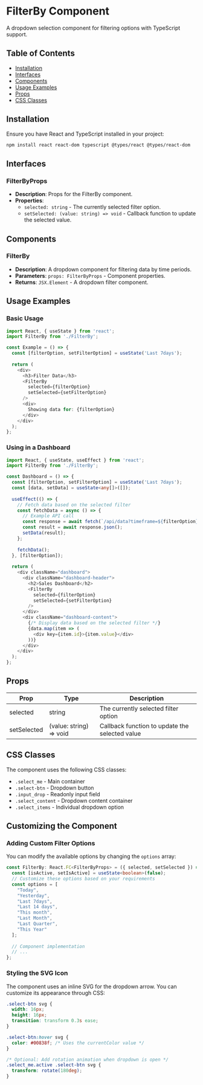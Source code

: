 # FilterBy Component

A dropdown selection component for filtering options with TypeScript support.

## Table of Contents
- [Installation](#installation)
- [Interfaces](#interfaces)
- [Components](#components)
- [Usage Examples](#usage-examples)
- [Props](#props)
- [CSS Classes](#css-classes)

## Installation

Ensure you have React and TypeScript installed in your project:

```bash
npm install react react-dom typescript @types/react @types/react-dom
```

## Interfaces

### FilterByProps

- **Description**: Props for the FilterBy component.
- **Properties**:
  - `selected: string` - The currently selected filter option.
  - `setSelected: (value: string) => void` - Callback function to update the selected value.

## Components

### FilterBy

- **Description**: A dropdown component for filtering data by time periods.
- **Parameters**: `props: FilterByProps` - Component properties.
- **Returns**: `JSX.Element` - A dropdown filter component.

## Usage Examples

### Basic Usage

```typescript
import React, { useState } from 'react';
import FilterBy from './FilterBy';

const Example = () => {
  const [filterOption, setFilterOption] = useState('Last 7days');
  
  return (
    <div>
      <h3>Filter Data</h3>
      <FilterBy 
        selected={filterOption} 
        setSelected={setFilterOption} 
      />
      <div>
        Showing data for: {filterOption}
      </div>
    </div>
  );
};
```

### Using in a Dashboard

```typescript
import React, { useState, useEffect } from 'react';
import FilterBy from './FilterBy';

const Dashboard = () => {
  const [filterOption, setFilterOption] = useState('Last 7days');
  const [data, setData] = useState<any[]>([]);
  
  useEffect(() => {
    // Fetch data based on the selected filter
    const fetchData = async () => {
      // Example API call
      const response = await fetch(`/api/data?timeframe=${filterOption}`);
      const result = await response.json();
      setData(result);
    };
    
    fetchData();
  }, [filterOption]);
  
  return (
    <div className="dashboard">
      <div className="dashboard-header">
        <h2>Sales Dashboard</h2>
        <FilterBy 
          selected={filterOption} 
          setSelected={setFilterOption} 
        />
      </div>
      <div className="dashboard-content">
        {/* Display data based on the selected filter */}
        {data.map(item => (
          <div key={item.id}>{item.value}</div>
        ))}
      </div>
    </div>
  );
};
```

## Props

| Prop | Type | Description |
|------|------|-------------|
| selected | string | The currently selected filter option |
| setSelected | (value: string) => void | Callback function to update the selected value |

## CSS Classes

The component uses the following CSS classes:

- `.select_me` - Main container
- `.select-btn` - Dropdown button
- `.input_drop` - Readonly input field
- `.select_content` - Dropdown content container
- `.select_items` - Individual dropdown option

## Customizing the Component

### Adding Custom Filter Options

You can modify the available options by changing the `options` array:

```typescript
const FilterBy: React.FC<FilterByProps> = ({ selected, setSelected }) => {
  const [isActive, setIsActive] = useState<boolean>(false);
  // Customize these options based on your requirements
  const options = [
    "Today", 
    "Yesterday", 
    "Last 7days", 
    "Last 14 days", 
    "This month", 
    "Last Month",
    "Last Quarter",
    "This Year"
  ];
  
  // Component implementation
  // ...
};
```

### Styling the SVG Icon

The component uses an inline SVG for the dropdown arrow. You can customize its appearance through CSS:

```css
.select-btn svg {
  width: 16px;
  height: 16px;
  transition: transform 0.3s ease;
}

.select-btn:hover svg {
  color: #00838f; /* Uses the currentColor value */
}

/* Optional: Add rotation animation when dropdown is open */
.select_me.active .select-btn svg {
  transform: rotate(180deg);
}
```